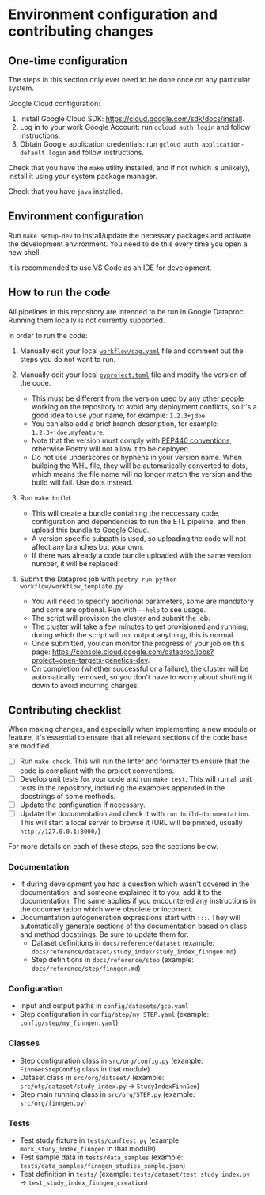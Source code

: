 # Environment configuration and contributing changes

## One-time configuration
The steps in this section only ever need to be done once on any particular system.

Google Cloud configuration:
1. Install Google Cloud SDK: https://cloud.google.com/sdk/docs/install.
1. Log in to your work Google Account: run `gcloud auth login` and follow instructions.
1. Obtain Google application credentials: run `gcloud auth application-default login` and follow instructions.

Check that you have the `make` utility installed, and if not (which is unlikely), install it using your system package manager.

Check that you have `java` installed.

## Environment configuration
Run `make setup-dev` to install/update the necessary packages and activate the development environment. You need to do this every time you open a new shell.

It is recommended to use VS Code as an IDE for development.

## How to run the code
All pipelines in this repository are intended to be run in Google Dataproc. Running them locally is not currently supported.

In order to run the code:

1. Manually edit your local [`workflow/dag.yaml`](../workflow/dag.yaml) file and comment out the steps you do not want to run.

2. Manually edit your local [`pyproject.toml`](../pyproject.toml) file and modify the version of the code.
    - This must be different from the version used by any other people working on the repository to avoid any deployment conflicts, so it's a good idea to use your name, for example: `1.2.3+jdoe`.
    - You can also add a brief branch description, for example: `1.2.3+jdoe.myfeature`.
    - Note that the version must comply with [PEP440 conventions](https://peps.python.org/pep-0440/#normalization), otherwise Poetry will not allow it to be deployed.
    - Do not use underscores or hyphens in your version name. When building the WHL file, they will be automatically converted to dots, which means the file name will no longer match the version and the build will fail. Use dots instead.

3. Run `make build`.
    - This will create a bundle containing the neccessary code, configuration and dependencies to run the ETL pipeline, and then upload this bundle to Google Cloud.
    - A version specific subpath is used, so uploading the code will not affect any branches but your own.
    - If there was already a code bundle uploaded with the same version number, it will be replaced.

4. Submit the Dataproc job with `poetry run python workflow/workflow_template.py`
    - You will need to specify additional parameters, some are mandatory and some are optional. Run with `--help` to see usage.
    - The script will provision the cluster and submit the job.
    - The cluster will take a few minutes to get provisioned and running, during which the script will not output anything, this is normal.
    - Once submitted, you can monitor the progress of your job on this page: https://console.cloud.google.com/dataproc/jobs?project=open-targets-genetics-dev.
    - On completion (whether successful or a failure), the cluster will be automatically removed, so you don't have to worry about shutting it down to avoid incurring charges.

## Contributing checklist
When making changes, and especially when implementing a new module or feature, it's essential to ensure that all relevant sections of the code base are modified.
- [ ] Run `make check`. This will run the linter and formatter to ensure that the code is compliant with the project conventions.
- [ ] Develop unit tests for your code and run `make test`. This will run all unit tests in the repository, including the examples appended in the docstrings of some methods.
- [ ] Update the configuration if necessary.
- [ ] Update the documentation and check it with `run build-documentation`. This will start a local server to browse it (URL will be printed, usually `http://127.0.0.1:8000/`)

For more details on each of these steps, see the sections below.
### Documentation
* If during development you had a question which wasn't covered in the documentation, and someone explained it to you, add it to the documentation. The same applies if you encountered any instructions in the documentation which were obsolete or incorrect.
* Documentation autogeneration expressions start with `:::`. They will automatically generate sections of the documentation based on class and method docstrings. Be sure to update them for:
  + Dataset definitions in `docs/reference/dataset` (example: `docs/reference/dataset/study_index/study_index_finngen.md`)
  + Step definitions in `docs/reference/step` (example: `docs/reference/step/finngen.md`)

### Configuration
* Input and output paths in `config/datasets/gcp.yaml`
* Step configuration in `config/step/my_STEP.yaml` (example: `config/step/my_finngen.yaml`)

### Classes
* Step configuration class in `src/org/config.py` (example: `FinnGenStepConfig` class in that module)
* Dataset class in `src/org/dataset/` (example: `src/otg/dataset/study_index.py` → `StudyIndexFinnGen`)
* Step main running class in `src/org/STEP.py` (example: `src/org/finngen.py`)

### Tests
* Test study fixture in `tests/conftest.py` (example: `mock_study_index_finngen` in that module)
* Test sample data in `tests/data_samples` (example: `tests/data_samples/finngen_studies_sample.json`)
* Test definition in `tests/` (example: `tests/dataset/test_study_index.py` → `test_study_index_finngen_creation`)

